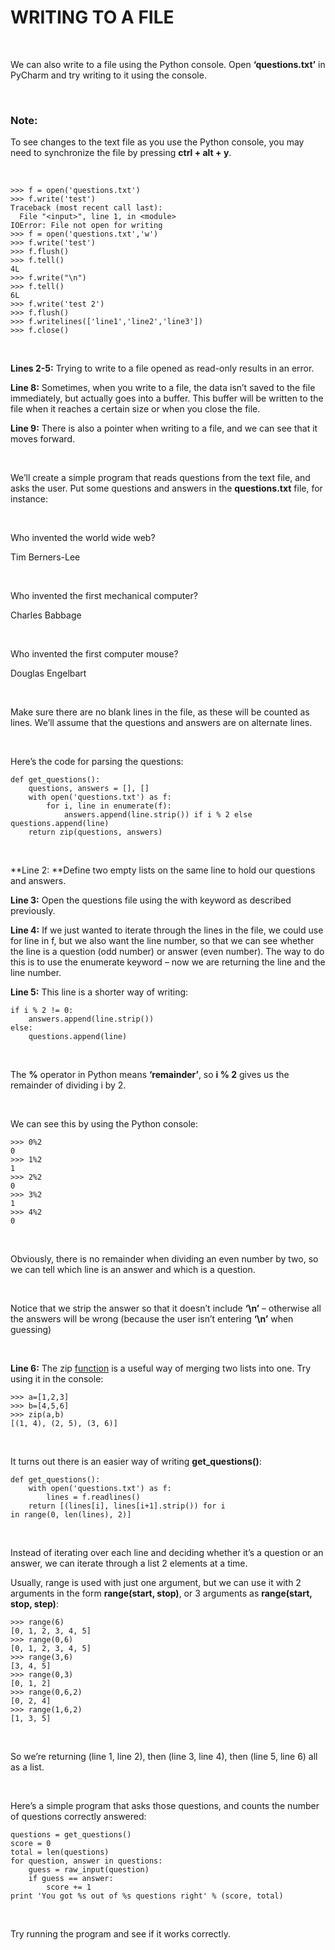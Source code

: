 WRITING TO A FILE
=================

 

We can also write to a file using the Python console.
Open **‘questions.txt’** in PyCharm and try writing to it using the console.

 

### Note:

To see changes to the text file as you use the Python console, you may need to
synchronize the file by pressing **ctrl + alt + y**.

 

~~~~~~~~~~~~~~~~~~~~~~~~~~~~~~~~~~~~~~~~~~~~~~~~~~~~~~~~~~~~~~~~~~~~~~~~~~~~~~~~
>>> f = open('questions.txt')
>>> f.write('test')
Traceback (most recent call last):
  File "<input>", line 1, in <module>
IOError: File not open for writing
>>> f = open('questions.txt','w')
>>> f.write('test')
>>> f.flush()
>>> f.tell()
4L
>>> f.write("\n")
>>> f.tell()
6L
>>> f.write('test 2')
>>> f.flush()
>>> f.writelines(['line1','line2','line3'])
>>> f.close()
~~~~~~~~~~~~~~~~~~~~~~~~~~~~~~~~~~~~~~~~~~~~~~~~~~~~~~~~~~~~~~~~~~~~~~~~~~~~~~~~

 

**Lines 2-5:** Trying to write to a file opened as read-only results in an
error.

**Line 8:** Sometimes, when you write to a file, the data isn’t saved to the
file immediately, but actually goes into a buffer. This buffer will be written
to the file when it reaches a certain size or when you close the file.

**Line 9:** There is also a pointer when writing to a file, and we can see that
it moves forward.

 

We’ll create a simple program that reads questions from the text file, and asks
the user. Put some questions and answers in the **questions.txt** file, for
instance:

 

Who invented the world wide web?

Tim Berners-Lee

 

Who invented the first mechanical computer?

Charles Babbage

 

Who invented the first computer mouse?

Douglas Engelbart

 

Make sure there are no blank lines in the file, as these will be counted as
lines. We’ll assume that the questions and answers are on alternate lines.

 

Here’s the code for parsing the questions:

~~~~~~~~~~~~~~~~~~~~~~~~~~~~~~~~~~~~~~~~~~~~~~~~~~~~~~~~~~~~~~~~~~~~~~~~~~~~~~~~
def get_questions():
    questions, answers = [], []
    with open('questions.txt') as f:
        for i, line in enumerate(f):
            answers.append(line.strip()) if i % 2 else questions.append(line)
    return zip(questions, answers)
~~~~~~~~~~~~~~~~~~~~~~~~~~~~~~~~~~~~~~~~~~~~~~~~~~~~~~~~~~~~~~~~~~~~~~~~~~~~~~~~

 

**Line 2: **Define two empty lists on the same line to hold our questions and
answers.

**Line 3:** Open the questions file using the with keyword as described
previously.

**Line 4:** If we just wanted to iterate through the lines in the file, we could
use for line in f, but we also want the line number, so that we can see whether
the line is a question (odd number) or answer (even number). The way to do this
is to use the enumerate keyword – now we are returning the line and the line
number.

**Line 5:** This line is a shorter way of writing:

~~~~~~~~~~~~~~~~~~~~~~~~~~~~~~~~~~~~~~~~~~~~~~~~~~~~~~~~~~~~~~~~~~~~~~~~~~~~~~~~
if i % 2 != 0:
    answers.append(line.strip())
else:
    questions.append(line)
~~~~~~~~~~~~~~~~~~~~~~~~~~~~~~~~~~~~~~~~~~~~~~~~~~~~~~~~~~~~~~~~~~~~~~~~~~~~~~~~

 

The **%** operator in Python means **‘remainder’**, so **i % 2** gives us the
remainder of dividing i by 2.

 

We can see this by using the Python console:

~~~~~~~~~~~~~~~~~~~~~~~~~~~~~~~~~~~~~~~~~~~~~~~~~~~~~~~~~~~~~~~~~~~~~~~~~~~~~~~~
>>> 0%2
0
>>> 1%2
1
>>> 2%2
0
>>> 3%2
1
>>> 4%2
0
~~~~~~~~~~~~~~~~~~~~~~~~~~~~~~~~~~~~~~~~~~~~~~~~~~~~~~~~~~~~~~~~~~~~~~~~~~~~~~~~

 

Obviously, there is no remainder when dividing an even number by two, so we can
tell which line is an answer and which is a question.

 

Notice that we strip the answer so that it doesn’t include **‘\\n’** – otherwise
all the answers will be wrong (because the user isn’t entering **‘\\n’** when
guessing)

 

**Line 6:** The
zip [function](http://codeinstitute.wpengine.com/glossary/function/) is a useful
way of merging two lists into one. Try using it in the console:

~~~~~~~~~~~~~~~~~~~~~~~~~~~~~~~~~~~~~~~~~~~~~~~~~~~~~~~~~~~~~~~~~~~~~~~~~~~~~~~~
>>> a=[1,2,3]
>>> b=[4,5,6]
>>> zip(a,b)
[(1, 4), (2, 5), (3, 6)]
~~~~~~~~~~~~~~~~~~~~~~~~~~~~~~~~~~~~~~~~~~~~~~~~~~~~~~~~~~~~~~~~~~~~~~~~~~~~~~~~

 

It turns out there is an easier way of writing **get\_questions()**:

~~~~~~~~~~~~~~~~~~~~~~~~~~~~~~~~~~~~~~~~~~~~~~~~~~~~~~~~~~~~~~~~~~~~~~~~~~~~~~~~
def get_questions():
    with open('questions.txt') as f:
        lines = f.readlines()
    return [(lines[i], lines[i+1].strip()) for i in range(0, len(lines), 2)]
~~~~~~~~~~~~~~~~~~~~~~~~~~~~~~~~~~~~~~~~~~~~~~~~~~~~~~~~~~~~~~~~~~~~~~~~~~~~~~~~

 

Instead of iterating over each line and deciding whether it’s a question or an
answer, we can iterate through a list 2 elements at a time.

Usually, range is used with just one argument, but we can use it with 2
arguments in the form **range(start, stop)**, or 3 arguments as **range(start,
stop, step)**:

~~~~~~~~~~~~~~~~~~~~~~~~~~~~~~~~~~~~~~~~~~~~~~~~~~~~~~~~~~~~~~~~~~~~~~~~~~~~~~~~
>>> range(6)
[0, 1, 2, 3, 4, 5]
>>> range(0,6)
[0, 1, 2, 3, 4, 5]
>>> range(3,6)
[3, 4, 5]
>>> range(0,3)
[0, 1, 2]
>>> range(0,6,2)
[0, 2, 4]
>>> range(1,6,2)
[1, 3, 5]
~~~~~~~~~~~~~~~~~~~~~~~~~~~~~~~~~~~~~~~~~~~~~~~~~~~~~~~~~~~~~~~~~~~~~~~~~~~~~~~~

 

So we’re returning (line 1, line 2), then (line 3, line 4), then (line 5, line
6) all as a list.

 

Here’s a simple program that asks those questions, and counts the number of
questions correctly answered:

~~~~~~~~~~~~~~~~~~~~~~~~~~~~~~~~~~~~~~~~~~~~~~~~~~~~~~~~~~~~~~~~~~~~~~~~~~~~~~~~
questions = get_questions()
score = 0
total = len(questions)
for question, answer in questions:
    guess = raw_input(question)
    if guess == answer:
        score += 1
print 'You got %s out of %s questions right' % (score, total)
~~~~~~~~~~~~~~~~~~~~~~~~~~~~~~~~~~~~~~~~~~~~~~~~~~~~~~~~~~~~~~~~~~~~~~~~~~~~~~~~

 

Try running the program and see if it works correctly.
